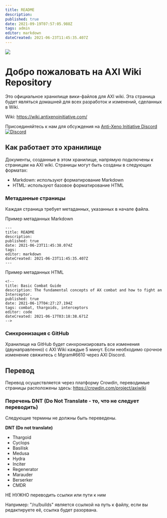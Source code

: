 ```yaml
---
title: README
description:
published: true
date: 2021-09-19T07:57:05.988Z
tags: admin
editor: markdown
dateCreated: 2021-06-23T11:45:35.407Z
---
```


![](img/home.jpg)
# Добро пожаловать на AXI Wiki Repository
Это официальное хранилище вики-файлов для AXI wiki. Эта страница будет являться домашней для всех разработок и изменений, сделанных в Wiki.

Wiki: https://wiki.antixenoinitiative.com/

Присоединяйтесь к нам для обсуждения на [Anti-Xeno Initiative Discord](https://discord.gg/bqmDxdm) [![Discord](https://img.shields.io/discord/591914197219016707.svg?label=&logo=discord&logoColor=ffffff&color=7389D8&labelColor=6A7EC2)](https://discord.gg/bqmDxdm)

## Как работает это хранилище

Документы, созданные в этом хранилище, напрямую подключены к страницам на AXI wiki. Страницы могут быть созданы в следующих форматах:

- Markdown: используют форматирование Markdown
- HTML: используют базовое форматирование HTML

### Метаданные страницы

Каждая страница требует метаданных, указанных в начале файла.

Пример метаданных Markdown
```
---
title: README
description: 
published: true
date: 2021-06-23T11:45:38.074Z
tags: 
editor: markdown
dateCreated: 2021-06-23T11:45:35.407Z
---
```

Пример метаданных HTML
```
<!--
title: Basic Combat Guide
description: The fundamental concepts of AX combat and how to fight an Interceptor.
published: true
date: 2021-06-17T04:27:27.194Z
tags: combat, thargoids, interceptors
editor: code
dateCreated: 2021-06-17T03:18:38.671Z
-->
```

### Синхронизация с GitHub

Хранилище на GitHub будет синхронизировать все изменения (двунаправленно) с AXI Wiki каждые 5 минут. Если необходимо срочное изменение свяжитесь с Mgram#6610 через AXI Discord.

## Перевод

Перевод осуществляется через платформу Crowdin, переводимые страницы расположены здесь: https://crowdin.com/project/axiwiki

### Перечень DNT (Do Not Translate - то, что не следует переводить)
Следующие термины не должны быть переведены.

**DNT (Do not translate)**
- Thargoid
- Cyclops
- Basilisk
- Medusa
- Hydra
- Inciter
- Regenerator
- Marauder
- Berserker
- CMDR

НЕ НУЖНО переводить ссылки или пути к ним

Например: "/ru/builds" является ссылкой на путь к файлу, если вы редактируете её, ссылка будет разорвана.

